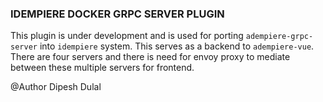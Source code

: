 ### IDEMPIERE DOCKER GRPC SERVER PLUGIN

This plugin is under development and is used for porting `adempiere-grpc-server` into `idempiere` system. This serves as a backend to `adempiere-vue`. There are four servers and there is need for envoy proxy to mediate between these multiple servers for frontend.

@Author Dipesh Dulal
